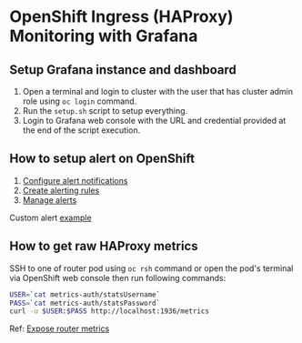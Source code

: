 # OpenShift Ingress (HAProxy) Monitoring with Grafana

## Setup Grafana instance and dashboard

1. Open a terminal and login to cluster with the user that has cluster admin role using `oc login` command.
2. Run the `setup.sh` script to setup everything.
3. Login to Grafana web console with the URL and credential provided at the end of the script execution.

## How to setup alert on OpenShift

1. [Configure alert notifications](https://docs.openshift.com/container-platform/4.14/post_installation_configuration/configuring-alert-notifications.html)
2. [Create alerting rules](https://docs.openshift.com/container-platform/4.14/observability/monitoring/managing-alerts.html#creating-new-alerting-rules_managing-alerts)
3. [Manage alerts](https://docs.openshift.com/container-platform/4.14/observability/monitoring/managing-alerts.html)

Custom alert [example](https://github.com/rhthsa/openshift-demo/blob/main/custom-alert.md)

## How to get raw HAProxy metrics

SSH to one of router pod using `oc rsh` command or open the pod's terminal via OpenShift web console then run following commands:

```sh
USER=`cat metrics-auth/statsUsername`
PASS=`cat metrics-auth/statsPassword`
curl -u $USER:$PASS http://localhost:1936/metrics
```

Ref: [Expose router metrics](https://docs.openshift.com/container-platform/4.14/networking/ingress-operator.html#nw-exposing-router-metrics_configuring-ingress)
